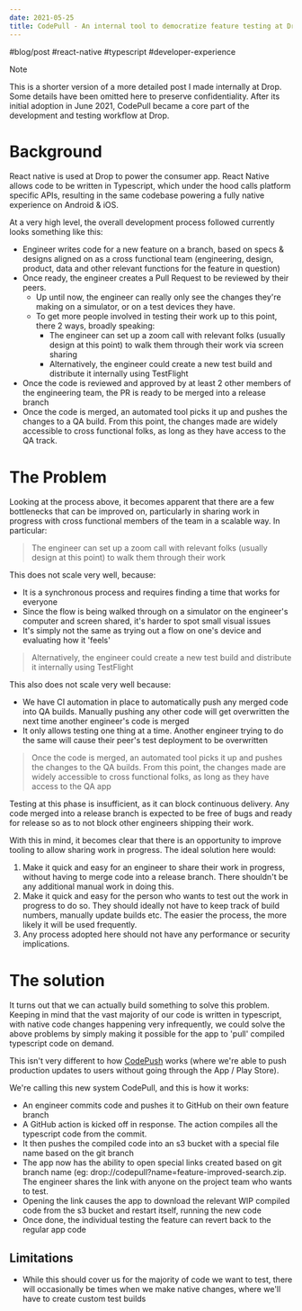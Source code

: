 ```yaml
---
date: 2021-05-25
title: CodePull - An internal tool to democratize feature testing at Drop
---
```

#blog/post #react-native #typescript #developer-experience

>[!note]
> This is a shorter version of a more detailed post I made internally at Drop. Some details have been omitted here to preserve confidentiality. 
> After its initial adoption in June 2021, CodePull became a core part of the development and testing workflow at Drop. 
# Background
React native is used at Drop to power the consumer app. React Native allows code to be written in Typescript, which under the hood calls platform specific APIs, resulting in the same codebase powering a fully native experience on Android & iOS. 

At a very high level, the overall development process followed currently looks something like this:
- Engineer writes code for a new feature on a branch, based on specs & designs aligned on as a cross functional team (engineering, design, product, data and other relevant functions for the feature in question)
- Once ready, the engineer creates a Pull Request to be reviewed by their peers.
	- Up until now, the engineer can really only see the changes they're making on a simulator, or on a test devices they have. 
	- To get more people involved in testing their work up to this point, there 2 ways, broadly speaking:
		- The engineer can set up a zoom call with relevant folks (usually design at this point) to walk them through their work via screen sharing
		- Alternatively, the engineer could create a new test build and distribute it internally using TestFlight
- Once the code is reviewed and approved by at least 2 other members of the engineering team, the PR is ready to be merged into a release branch
- Once the code is merged, an automated tool picks it up and pushes the changes to a QA build. From this point, the changes made are widely accessible to cross functional folks, as long as they have access to the QA track.

# The Problem
Looking at the process above, it becomes apparent that there are a few bottlenecks that can be improved on, particularly in sharing work in progress with cross functional members of the team in a scalable way. In particular: 

> The engineer can set up a zoom call with relevant folks (usually design at this point) to walk them through their work

This does not scale very well, because: 
- It is a synchronous process and requires finding a time that works for everyone
- Since the flow is being walked through on a simulator on the engineer's computer and screen shared, it's harder to spot small visual issues
- It's simply not the same as trying out a flow on one's device and evaluating how it 'feels' 

> Alternatively, the engineer could create a new test build and distribute it internally using TestFlight

This also does not scale very well because: 
- We have CI automation in place to automatically push any merged code into QA builds. Manually pushing any other code will get overwritten the next time another engineer's code is merged
- It only allows testing one thing at a time. Another engineer trying to do the same will cause their peer's test deployment to be overwritten

> Once the code is merged, an automated tool picks it up and pushes the changes to the QA builds. From this point, the changes made are widely accessible to cross functional folks, as long as they have access to the QA app

Testing at this phase is insufficient, as it can block continuous delivery. Any code merged into a release branch is expected to be free of bugs and ready for release so as to not block other engineers shipping their work. 

With this in mind, it becomes clear that there is an opportunity to improve tooling to allow sharing work in progress. The ideal solution here would: 
1. Make it quick and easy for an engineer to share their work in progress, without having to merge code into a release branch. There shouldn't be any additional manual work in doing this. 
2. Make it quick and easy for the person who wants to test out the work in progress to do so. They should ideally not have to keep track of build numbers, manually update builds etc. The easier the process, the more likely it will be used frequently.
3. Any process adopted here should not have any performance or security implications. 
# The solution
It turns out that we can actually build something to solve this problem. Keeping in mind that the vast majority of our code is written in typescript, with native code changes happening very infrequently, we could solve the above problems by simply making it possible for the app to 'pull' compiled typescript code on demand. 

This isn't very different to how [CodePush](https://microsoft.github.io/code-push/) works (where we're able to push production updates to users without going through the App / Play Store). 

We're calling this new system CodePull, and this is how it works: 
- An engineer commits code and pushes it to GitHub on their own feature branch
- A GitHub action is kicked off in response. The action compiles all the typescript code from the commit.
- It then pushes the compiled code into an s3 bucket with a special file name based on the git branch
- The app now has the ability to open special links created based on git branch name (eg: drop://codepull?name=feature-improved-search.zip. The engineer shares the link with anyone on the project team who wants to test.
- Opening the link causes the app to download the relevant WIP compiled code from the s3 bucket and restart itself, running the new code
-  Once done, the individual testing the feature can revert back to the regular app code
## Limitations
- While this should cover us for the majority of code we want to test, there will occasionally be times when we make native changes, where we'll have to create custom test builds
